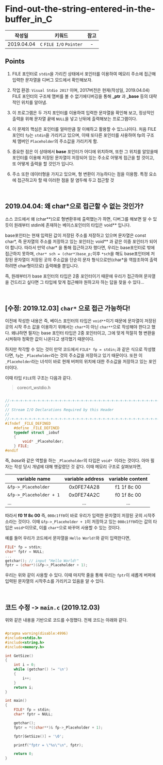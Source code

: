 ﻿# Find-out-the-string-entered-in-the-buffer_in_C<br>

| **작성일**       | **키워드**           |  **참고**|
| ------------- |:-------------:|:-------------:| 
| 2019.04.04     | `C` `FILE I/O` `Pointer` | - |

## Points
1.  FILE 포인터로 ```stdin```을 가리킨 상태에서 포인터를 이용하여 메모리 주소에 접근해 입력한 문자열을 디버그 모드에서 확인해보자.

1. 작업 환경: `Visual Stdio 2017` 이며, 2017버전은 현재(작성일, 2019.04.04) FILE 포인터의 구조체 맴버를 볼 수 없기에디버깅을 통해 **_ptr** 과 **_base** 등의 대략적인 위치를 알아냄.

1. 이 프로그램은 두 가지 포인터를 이용하여 입력한 문자열을 확인해 보고, 정상적인 출력을 위해 문자열 끝에 `NULL`을 넣고 난뒤에 출력해보는 프로그램이다.

1. 이 문제의 핵심은 포인터를 얼마만큼 잘 이해하고 활용할 수 있느냐이다. 처음 FILE 포인터 `fp`는 `stdin`을 가리키고 있으며, 이때 또다른 포인터를 사용하여 fp의 구조체 맴버인 `Placeholder`의 주소값을 가리키게 함.

1. 중요한 점은 이 상태에서 **base** 포인터가 어디에 위치하며, 또한 그 위치를 알았을때 포인터를 이용해 저장된 문자열이 저장되어 있는 주소로 어떻게 접근을 할 것이고, 또 어떻게 출력을 할 것인가 입니다.

1. 주소 또한 데이터형을 가지고 있으며, 형 변환이 가능하다는 점을 이용함. 특정 요소에 접근하고자 할 때 이러한 점을 잘 염두해 두고 접근할 것

<br>

## 2019.04.04: 왜 char*으로 접근할 수 없는 것인가?

소스 코드에서 왜 (char**)으로 형변환후에 출력했는가 하면, 디버그를 해보면 알 수 있듯이 원래부터 stdin에 존재하는 베이스포인터의 타입은 void** 입니다.

base포인터는 현재 입력된 값이 저장된 주소를 저장하고 있으며 문자열은 const char*, 즉 문자열의 주소를 저장하고 있는 포인터는 void** 과 같은 이중 포인터가 되어야 합니다. 따라서 만약 char* 을 통해 접근하고자 했다면, 우리는 base포인터로 밖에 접근하지 못하며, `char* sch = (char*)base_p;`이후 `*sch`을 해도 base포인터에 저장된 문자열이 저장된 곳의 주소값을 단순히 문자 형식으로만(char*을 역참조하여 출력하려면 char형이므로) 출력해줄 뿐입니다.

즉, 원래부터가 base 포인터의 타입은 2중 포인터이기 때문에 우리가 접근하여 문자열을 건드리고 싶다면 그 타입에 맞게 접근해야 원하고자 하는 답을 찾을 수 있다...

<br>

## [수정: 2019.12.03] ```char*``` 으로 접근 가능하다!

이전에 작성한 내용은 즉, 베이스 포인터의 타입은 ```void**```이기 때문에 문자열이 저장된 곳의 시작 주소 값을 이용하기 위해서는 ```char*```이 아닌 ```char**```으로 작성해야 한다고 했다. 왜냐하면 필자는 base 포인터 타입은 2중 포인터이고, 그에 맞게 적절히 형 변환을 시켜줘야 정확한 값이 나온다고 생각했기 때문이다.

하지만 착각할 수 있는 것이 만약 코드에서 ```FILE* fp = stdin;```과 같은 식으로 작성했다면, ```fp```는 ```_Placeholder```라는 것의 주소값을 저장하고 있기 때문이다. 또한 이 ```_Placeholder```라는 녀석이 바로 현재 버퍼의 위치에 대한 주소값을 저장하고 있는 포인터이다. 

이때 타입 ```FILE```의 구조는 다음과 같다.

> corecrt_wstdio.h
```C

//-+-+-+-+-+-+-+-+-+-+-+-+-+-+-+-+-+-+-+-+-+-+-+-+-+-+-+-+-+-+-+-+-+-+-+-+-+-+-+
//
// Stream I/O Declarations Required by this Header
//
//-+-+-+-+-+-+-+-+-+-+-+-+-+-+-+-+-+-+-+-+-+-+-+-+-+-+-+-+-+-+-+-+-+-+-+-+-+-+-+
#ifndef _FILE_DEFINED
    #define _FILE_DEFINED
    typedef struct _iobuf
    {
        void* _Placeholder;
    } FILE;
#endif
```
즉, *base*와 같은 역할을 하는 `_Placeholder`의 타입은 ```void* ```이라는 것이다.
아마 필자는 작성 당시 개념에 대해 햇갈렸던 것 같다. 이때 메모리 구조로 살펴보자면,

|**variable name**|**variable address**|**variable content**|
| ------------- |:-------------:|:-------------:|
|```&fp->_Placeholder```|0x0FE74A28|f1 1f 8c 00|
|```&fp->_Placeholder + 1```|0x0FE74A2C|f0 1f 8c 00|
|...|...|...|

따라서 **f0 1f 8c 00** 즉, ```008c1ff0```이 바로 우리가 입력한 문자열이 저장된 곳의 시작주소라는 것이다.
이때 ```&fp->_Placeholder + 1```이 저장하고 있는 ```008c1ff0```라는 값의 타입은 ```void*```이므로,  이를 ```char*```으로 바꾸어 사용할 수 있는 것이다.

예를 들어 우리가 코드에서 문자열을 ```Hello World!```와 같이 입력한다면,
```C
FILE* fp = stdin;
char* fptr = NULL;
...
getchar(); // input "Hello World!"
fptr = (char*)(&fp->_Placeholder + 1);
```
우리는 위와 같이 사용할 수 있다. 이때 마지막 줄을 통해 우리는 ```fptr```이 새롭게 버퍼에 입력된 문자열의 시작주소를 가리키고 있음을 알 수 있다.

<br>

## 코드 수정 -> ```main.c``` (2019.12.03)

위와 같은 내용을 기반으로 코드를 수정했다. 전체 코드는 아래와 같다.

```C

#pragma warning(disable:4996)
#include<stdio.h>
#include<string.h>
#include<memory.h>

int GetSize()
{
	int i = 0;
	while (getchar() != '\n')
	{
		i++;
	}
	return i;
}

int main()
{
	FILE* fp = stdin;
	char* fptr = NULL;

	getchar();
	fptr = *((char**)& fp->_Placeholder + 1);

	fptr[GetSize()] = '\0';

	printf("fptr = \"%s\"\n", fptr);

	return 0;
}

```
